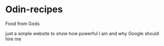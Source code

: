 # Odin-recipes
Food from Gods

just a simple website to show how powerful I am and why Google should hire me
